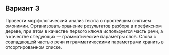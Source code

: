 ## Вариант 3
Провести морфологический анализ текста с простейшим снятием омонимии. Организовать хранение результатов разбора в префиксном дереве, при этом в качестве первого ключа используется часть речи, а в качестве следующих — грамматические параметры слов. Слова с совпадающей частью речи и грамматическими параметрами хранить в отсортированном списке.
